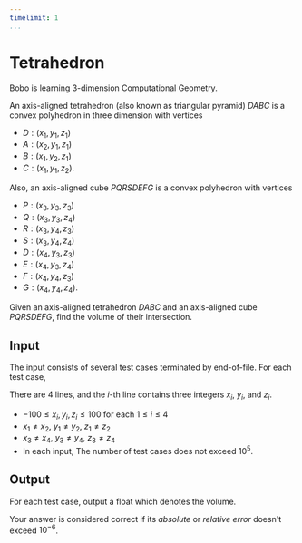 ```yaml
---
timelimit: 1
...
```


# Tetrahedron

Bobo is learning 3-dimension Computational Geometry.

An axis-aligned tetrahedron (also known as triangular pyramid) $DABC$ is a convex polyhedron in three dimension with vertices

* $D: (x_1, y_1, z_1)$
* $A: (x_2, y_1, z_1)$
* $B: (x_1, y_2, z_1)$
* $C: (x_1, y_1, z_2)$.

Also, an axis-aligned cube $PQRSDEFG$ is a convex polyhedron with vertices

* $P: (x_3, y_3, z_3)$
* $Q: (x_3, y_3, z_4)$
* $R: (x_3, y_4, z_3)$
* $S: (x_3, y_4, z_4)$
* $D: (x_4, y_3, z_3)$
* $E: (x_4, y_3, z_4)$
* $F: (x_4, y_4, z_3)$
* $G: (x_4, y_4, z_4)$.

Given an axis-aligned tetrahedron $DABC$ and an axis-aligned cube $PQRSDEFG$, find the volume of their intersection.

## Input

The input consists of several test cases terminated by end-of-file. For each test case,

There are $4$ lines, and the $i$-th line contains three integers $x_i$, $y_i$, and $z_i$.

* $-100 \leq x_i, y_i, z_i \leq 100$ for each $1 \leq i \leq 4$
* $x_1 \neq x_2$, $y_1 \neq y_2$, $z_1 \neq z_2$
* $x_3 \neq x_4$, $y_3 \neq y_4$, $z_3 \neq z_4$
* In each input, The number of test cases does not exceed $10^5$.

## Output

For each test case, output a float which denotes the volume.

Your answer is considered correct if its *absolute* or *relative error* doesn't exceed $10^{-6}$.

<!--SAMPLES-->
